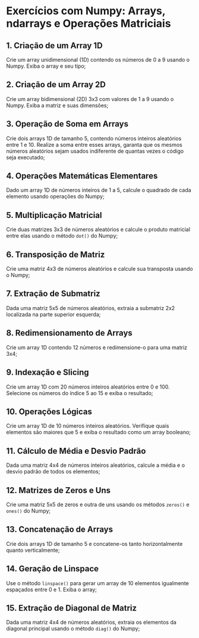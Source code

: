 # Exercícios com Numpy: Arrays, ndarrays e Operações Matriciais

## 1. Criação de um Array 1D
Crie um array unidimensional (1D) contendo os números de 0 a 9 usando o Numpy. Exiba o array e seu tipo;

## 2. Criação de um Array 2D
Crie um array bidimensional (2D) 3x3 com valores de 1 a 9 usando o Numpy. Exiba a matriz e suas dimensões;

## 3. Operação de Soma em Arrays
Crie dois arrays 1D de tamanho 5, contendo números inteiros aleatórios entre 1 e 10.
Realize a soma entre esses arrays, garanta que os mesmos números aleatórios sejam usados indiferente de quantas vezes o código seja executado;

## 4. Operações Matemáticas Elementares
Dado um array 1D de números inteiros de 1 a 5, calcule o quadrado de cada elemento usando operações do Numpy;

## 5. Multiplicação Matricial
Crie duas matrizes 3x3 de números aleatórios e calcule o produto matricial entre elas usando o método `dot()` do Numpy;

## 6. Transposição de Matriz
Crie uma matriz 4x3 de números aleatórios e calcule sua transposta usando o Numpy;

## 7. Extração de Submatriz
Dada uma matriz 5x5 de números aleatórios, extraia a submatriz 2x2 localizada na parte superior esquerda;

## 8. Redimensionamento de Arrays
Crie um array 1D contendo 12 números e redimensione-o para uma matriz 3x4;

## 9. Indexação e Slicing
Crie um array 1D com 20 números inteiros aleatórios entre 0 e 100. Selecione os números do índice 5 ao 15 e exiba o resultado;

## 10. Operações Lógicas
Crie um array 1D de 10 números inteiros aleatórios. Verifique quais elementos são maiores que 5 e exiba o resultado como um array booleano;

## 11. Cálculo de Média e Desvio Padrão
Dada uma matriz 4x4 de números inteiros aleatórios, calcule a média e o desvio padrão de todos os elementos;

## 12. Matrizes de Zeros e Uns
Crie uma matriz 5x5 de zeros e outra de uns usando os métodos `zeros()` e `ones()` do Numpy;

## 13. Concatenação de Arrays
Crie dois arrays 1D de tamanho 5 e concatene-os tanto horizontalmente quanto verticalmente;

## 14. Geração de Linspace
Use o método `linspace()` para gerar um array de 10 elementos igualmente espaçados entre 0 e 1. Exiba o array;

## 15. Extração de Diagonal de Matriz
Dada uma matriz 4x4 de números aleatórios, extraia os elementos da diagonal principal usando o método `diag()` do Numpy;